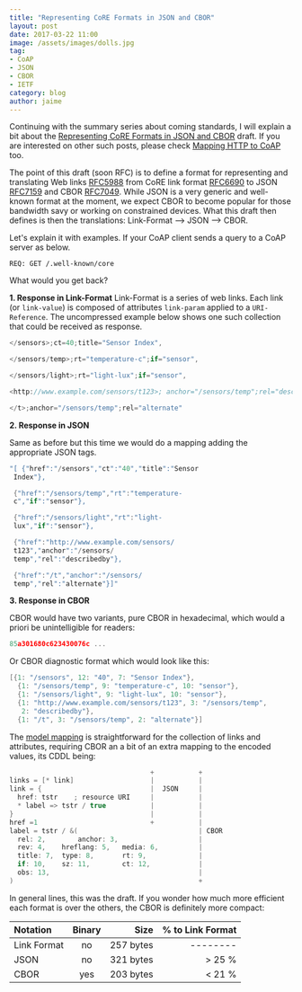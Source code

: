 ```yaml
---
title: "Representing CoRE Formats in JSON and CBOR"
layout: post
date: 2017-03-22 11:00
image: /assets/images/dolls.jpg
tag:
- CoAP
- JSON
- CBOR
- IETF
category: blog
author: jaime
---
```


Continuing with the summary series about coming standards, I will explain a bit about the [Representing CoRE Formats in JSON and CBOR](https://tools.ietf.org/html/draft-ietf-core-links-json-07) draft. If you are interested on other such posts, please check [Mapping HTTP to CoAP](/coap-http-mapping/) too.

The point of this draft (soon RFC) is to define a format for representing and translating Web links [RFC5988](https://tools.ietf.org/html/rfc5988) from CoRE link format [RFC6690](https://tools.ietf.org/html/rfc6690) to JSON [RFC7159](https://tools.ietf.org/html/rfc7159) and CBOR [RFC7049](https://tools.ietf.org/html/rfc7049). While JSON is a very generic and well-known format at the moment, we expect CBOR to become popular for those bandwidth savy or working on constrained devices. What this draft then defines is then the translations: Link-Format --> JSON --> CBOR.

Let's explain it with examples. If your CoAP client sends a query to a CoAP server as below.

```
REQ: GET /.well-known/core
```

What would you get back?

**1. Response in Link-Format**
Link-Format is a series of web links. Each link (or `link-value`) is composed of attributes `link-param` applied to a `URI-Reference`. The uncompressed example below shows one such collection that could be received as response.

``` c
</sensors>;ct=40;title="Sensor Index",

</sensors/temp>;rt="temperature-c";if="sensor",

</sensors/light>;rt="light-lux";if="sensor",

<http://www.example.com/sensors/t123>; anchor="/sensors/temp";rel="describedby",

</t>;anchor="/sensors/temp";rel="alternate"
```

**2. Response in JSON**

Same as before but this time we would do a mapping adding the appropriate JSON tags.

``` c
"[ {"href":"/sensors","ct":"40","title":"Sensor
 Index"},

 {"href":"/sensors/temp","rt":"temperature-
 c","if":"sensor"},

 {"href":"/sensors/light","rt":"light-
 lux","if":"sensor"},

 {"href":"http://www.example.com/sensors/
 t123","anchor":"/sensors/
 temp","rel":"describedby"},

 {"href":"/t","anchor":"/sensors/
 temp","rel":"alternate"}]"
```

**3. Response in CBOR**

CBOR would have two variants, pure CBOR in hexadecimal, which would a priori be unintelligible for readers:

``` c
85a301680c623430076c ...
```

Or CBOR diagnostic format which would look like this:

``` c
[{1: "/sensors", 12: "40", 7: "Sensor Index"},
  {1: "/sensors/temp", 9: "temperature-c", 10: "sensor"},
  {1: "/sensors/light", 9: "light-lux", 10: "sensor"},
  {1: "http://www.example.com/sensors/t123", 3: "/sensors/temp",
   2: "describedby"},
  {1: "/t", 3: "/sensors/temp", 2: "alternate"}]
```  

The [model mapping](https://tools.ietf.org/html/draft-ietf-core-links-json-06#section-2.2) is straightforward for the collection of links and attributes, requiring CBOR an a bit of an extra mapping to the encoded values, its CDDL being:

``` c
                                   +           +
links = [* link]                   |           |
link = {                           |  JSON     |
  href: tstr    ; resource URI     |           |
  * label => tstr / true           |           |
}                                  |           |
href =1                            +           |
label = tstr / &(                              | CBOR
  rel: 2,        anchor: 3,                    |
  rev: 4,    hreflang: 5,   media: 6,          |
  title: 7,  type: 8,       rt: 9,             |
  if: 10,    sz: 11,        ct: 12,            |
  obs: 13,                                     |
)                                              +
```

In general lines, this was the draft. If you wonder how much more efficient each format is over the others, the CBOR is definitely more compact:

|Notation|Binary|Size|% to Link Format|
|:--|:-:|--:|--:|
|Link Format|no|257 bytes| -------- |
|JSON|no|321 bytes| > 25 % |
|CBOR|yes|203 bytes| < 21 % |
